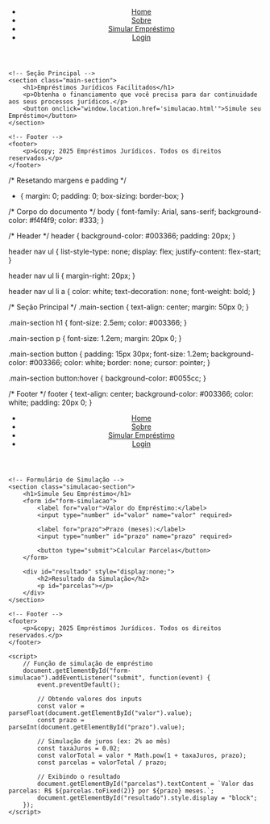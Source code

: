 <!DOCTYPE html>
<html lang="pt-br">
<head>
    <meta charset="UTF-8">
    <meta name="viewport" content="width=device-width, initial-scale=1.0">
    <title>Empréstimos Jurídicos</title>
    <link rel="stylesheet" href="styles.css">
</head>
<body>
    <!-- Header -->
    <header>
        <nav>
            <ul>
                <li><a href="#">Home</a></li>
                <li><a href="#">Sobre</a></li>
                <li><a href="#">Simular Empréstimo</a></li>
                <li><a href="#">Login</a></li>
            </ul>
        </nav>
    </header>

    <!-- Seção Principal -->
    <section class="main-section">
        <h1>Empréstimos Jurídicos Facilitados</h1>
        <p>Obtenha o financiamento que você precisa para dar continuidade aos seus processos jurídicos.</p>
        <button onclick="window.location.href='simulacao.html'">Simule seu Empréstimo</button>
    </section>

    <!-- Footer -->
    <footer>
        <p>&copy; 2025 Empréstimos Jurídicos. Todos os direitos reservados.</p>
    </footer>
</body>
</html>

/* Resetando margens e padding */
* {
    margin: 0;
    padding: 0;
    box-sizing: border-box;
}

/* Corpo do documento */
body {
    font-family: Arial, sans-serif;
    background-color: #f4f4f9;
    color: #333;
}

/* Header */
header {
    background-color: #003366;
    padding: 20px;
}

header nav ul {
    list-style-type: none;
    display: flex;
    justify-content: flex-start;
}

header nav ul li {
    margin-right: 20px;
}

header nav ul li a {
    color: white;
    text-decoration: none;
    font-weight: bold;
}

/* Seção Principal */
.main-section {
    text-align: center;
    margin: 50px 0;
}

.main-section h1 {
    font-size: 2.5em;
    color: #003366;
}

.main-section p {
    font-size: 1.2em;
    margin: 20px 0;
}

.main-section button {
    padding: 15px 30px;
    font-size: 1.2em;
    background-color: #003366;
    color: white;
    border: none;
    cursor: pointer;
}

.main-section button:hover {
    background-color: #0055cc;
}

/* Footer */
footer {
    text-align: center;
    background-color: #003366;
    color: white;
    padding: 20px 0;
}
<!DOCTYPE html>
<html lang="pt-br">
<head>
    <meta charset="UTF-8">
    <meta name="viewport" content="width=device-width, initial-scale=1.0">
    <title>Simulação de Empréstimo</title>
    <link rel="stylesheet" href="styles.css">
</head>
<body>
    <!-- Header -->
    <header>
        <nav>
            <ul>
                <li><a href="#">Home</a></li>
                <li><a href="#">Sobre</a></li>
                <li><a href="#">Simular Empréstimo</a></li>
                <li><a href="#">Login</a></li>
            </ul>
        </nav>
    </header>

    <!-- Formulário de Simulação -->
    <section class="simulacao-section">
        <h1>Simule Seu Empréstimo</h1>
        <form id="form-simulacao">
            <label for="valor">Valor do Empréstimo:</label>
            <input type="number" id="valor" name="valor" required>

            <label for="prazo">Prazo (meses):</label>
            <input type="number" id="prazo" name="prazo" required>

            <button type="submit">Calcular Parcelas</button>
        </form>

        <div id="resultado" style="display:none;">
            <h2>Resultado da Simulação</h2>
            <p id="parcelas"></p>
        </div>
    </section>

    <!-- Footer -->
    <footer>
        <p>&copy; 2025 Empréstimos Jurídicos. Todos os direitos reservados.</p>
    </footer>

    <script>
        // Função de simulação de empréstimo
        document.getElementById("form-simulacao").addEventListener("submit", function(event) {
            event.preventDefault();

            // Obtendo valores dos inputs
            const valor = parseFloat(document.getElementById("valor").value);
            const prazo = parseInt(document.getElementById("prazo").value);

            // Simulação de juros (ex: 2% ao mês)
            const taxaJuros = 0.02;
            const valorTotal = valor * Math.pow(1 + taxaJuros, prazo);
            const parcelas = valorTotal / prazo;

            // Exibindo o resultado
            document.getElementById("parcelas").textContent = `Valor das parcelas: R$ ${parcelas.toFixed(2)} por ${prazo} meses.`;
            document.getElementById("resultado").style.display = "block";
        });
    </script>
</body>
</html>
